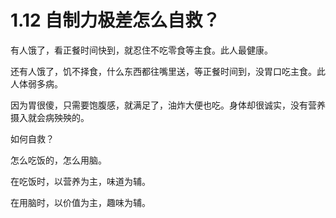 # 1.12 自制力极差怎么自救？

有人饿了，看正餐时间快到，就忍住不吃零食等主食。此人最健康。

还有人饿了，饥不择食，什么东西都往嘴里送，等正餐时间到，没胃口吃主食。此人体弱多病。

因为胃很傻，只需要饱腹感，就满足了，油炸大便也吃。身体却很诚实，没有营养摄入就会病殃殃的。

如何自救？

怎么吃饭的，怎么用脑。

在吃饭时，以营养为主，味道为辅。

在用脑时，以价值为主，趣味为辅。

